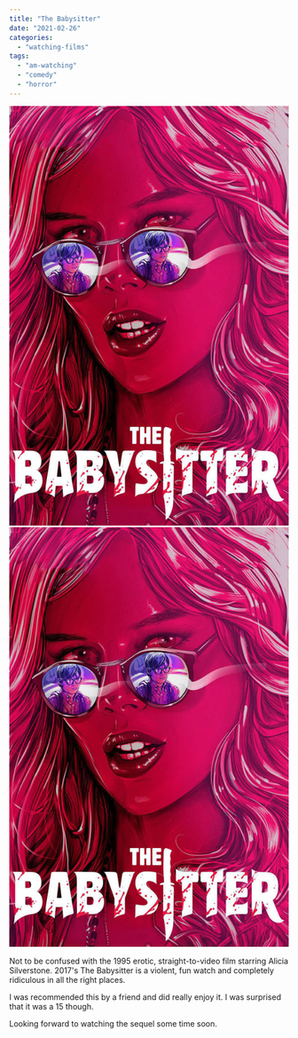 ```yaml
---
title: "The Babysitter"
date: "2021-02-26"
categories: 
  - "watching-films"
tags: 
  - "am-watching"
  - "comedy"
  - "horror"
---
```


[![](images/the-babysitter.jpg)](images/the-babysitter.jpg)
[![](images/the-babysitter.jpg)](images/the-babysitter.jpg)

Not to be confused with the 1995 erotic, straight-to-video film starring Alicia Silverstone. 2017's The Babysitter is a violent, fun watch and completely ridiculous in all the right places.

I was recommended this by a friend and did really enjoy it. I was surprised that it was a 15 though.

Looking forward to watching the sequel some time soon.
